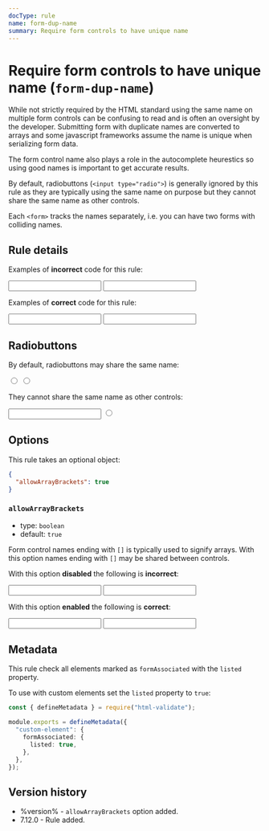 ```yaml
---
docType: rule
name: form-dup-name
summary: Require form controls to have unique name
---
```


# Require form controls to have unique name (`form-dup-name`)

While not strictly required by the HTML standard using the same name on multiple form controls can be confusing to read and is often an oversight by the developer.
Submitting form with duplicate names are converted to arrays and some javascript frameworks assume the name is unique when serializing form data.

The form control name also plays a role in the autocomplete heurestics so using good names is important to get accurate results.

By default, radiobuttons (`<input type="radio">`) is generally ignored by this rule as they are typically using the same name on purpose but they cannot share the same name as other controls.

Each `<form>` tracks the names separately, i.e. you can have two forms with colliding names.

## Rule details

Examples of **incorrect** code for this rule:

<validate name="incorrect" rules="form-dup-name">
    <form>
        <input name="foo">
        <input name="foo">
    </form>
</validate>

Examples of **correct** code for this rule:

<validate name="correct" rules="form-dup-name">
    <form>
        <input name="foo">
        <input name="bar">
    </form>
</validate>

## Radiobuttons

By default, radiobuttons may share the same name:

<validate name="correct-radio-checkbox" rules="form-dup-name">
    <form>
        <input name="foo" type="radio">
        <input name="foo" type="radio">
    </form>
</validate>

They cannot share the same name as other controls:

<validate name="incorrect-radio" rules="form-dup-name">
    <form>
        <input name="foo" type="text">
        <input name="foo" type="radio">
    </form>
</validate>

## Options

This rule takes an optional object:

```json
{
  "allowArrayBrackets": true
}
```

### `allowArrayBrackets`

- type: `boolean`
- default: `true`

Form control names ending with `[]` is typically used to signify arrays.
With this option names ending with `[]` may be shared between controls.

With this option **disabled** the following is **incorrect**:

<validate name="array-incorrect" rules="form-dup-name" form-dup-name='{"allowArrayBrackets": false}'>
    <form>
        <input name="foo[]">
        <input name="foo[]">
    </form>
</validate>

With this option **enabled** the following is **correct**:

<validate name="array-correct" rules="form-dup-name">
    <form>
        <input name="foo[]">
        <input name="foo[]">
    </form>
</validate>

## Metadata

This rule check all elements marked as `formAssociated` with the `listed` property.

To use with custom elements set the `listed` property to `true`:

```ts
const { defineMetadata } = require("html-validate");

module.exports = defineMetadata({
  "custom-element": {
    formAssociated: {
      listed: true,
    },
  },
});
```

## Version history

- %version% - `allowArrayBrackets` option added.
- 7.12.0 - Rule added.
